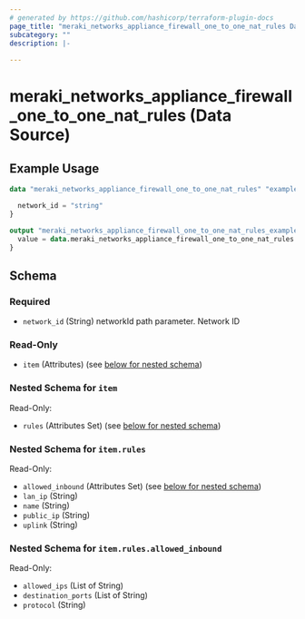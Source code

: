 ```yaml
---
# generated by https://github.com/hashicorp/terraform-plugin-docs
page_title: "meraki_networks_appliance_firewall_one_to_one_nat_rules Data Source - terraform-provider-meraki"
subcategory: ""
description: |-
  
---
```


# meraki_networks_appliance_firewall_one_to_one_nat_rules (Data Source)



## Example Usage

```terraform
data "meraki_networks_appliance_firewall_one_to_one_nat_rules" "example" {

  network_id = "string"
}

output "meraki_networks_appliance_firewall_one_to_one_nat_rules_example" {
  value = data.meraki_networks_appliance_firewall_one_to_one_nat_rules.example.item
}
```

<!-- schema generated by tfplugindocs -->
## Schema

### Required

- `network_id` (String) networkId path parameter. Network ID

### Read-Only

- `item` (Attributes) (see [below for nested schema](#nestedatt--item))

<a id="nestedatt--item"></a>
### Nested Schema for `item`

Read-Only:

- `rules` (Attributes Set) (see [below for nested schema](#nestedatt--item--rules))

<a id="nestedatt--item--rules"></a>
### Nested Schema for `item.rules`

Read-Only:

- `allowed_inbound` (Attributes Set) (see [below for nested schema](#nestedatt--item--rules--allowed_inbound))
- `lan_ip` (String)
- `name` (String)
- `public_ip` (String)
- `uplink` (String)

<a id="nestedatt--item--rules--allowed_inbound"></a>
### Nested Schema for `item.rules.allowed_inbound`

Read-Only:

- `allowed_ips` (List of String)
- `destination_ports` (List of String)
- `protocol` (String)
